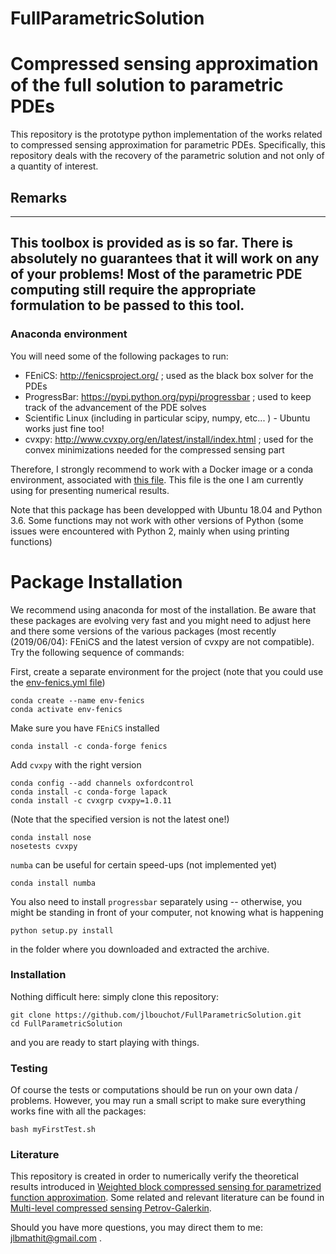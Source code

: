 # FullParametricSolution
Compressed sensing approximation of the full solution to parametric PDEs
========================================================================

This repository is the prototype python implementation of the works related to compressed sensing approximation for parametric PDEs. 
Specifically, this repository deals with the recovery of the parametric solution and not only of a quantity of interest. 

## Remarks

-----------------------------------
This toolbox is provided as is so far. There is absolutely no guarantees that it will work on any of your problems!
Most of the parametric PDE computing still require the appropriate formulation to be passed to this tool. 
-----------------------------------

### Anaconda environment
You will need some of the following packages to run: 
* FEniCS: http://fenicsproject.org/ ; used as the black box solver for the PDEs
* ProgressBar: https://pypi.python.org/pypi/progressbar ; used to keep track of the advancement of the PDE solves
* Scientific Linux (including in particular scipy, numpy, etc... ) - Ubuntu works just fine too!
* cvxpy: http://www.cvxpy.org/en/latest/install/index.html ; used for the convex minimizations needed for the compressed sensing part

Therefore, I strongly recommend to work with a Docker image or a conda environment, associated with [this file](env-fenics.yml). 
This file is the one I am currently using for presenting numerical results.

Note that this package has been developped with Ubuntu 18.04 and Python 3.6. 
Some functions may not work with other versions of Python (some issues were encountered with Python 2, mainly when using printing functions)

Package Installation
====================

We recommend using anaconda for most of the installation. 
Be aware that these packages are evolving very fast and you might need to adjust here and there some versions of the various packages (most recently (2019/06/04): FEniCS and the latest version of cvxpy are not compatible). 
Try the following sequence of commands: 

First, create a separate environment for the project (note that you could use the [env-fenics.yml file](env-fenics.yml))
```
conda create --name env-fenics 
conda activate env-fenics
```

Make sure you have `FEniCS` installed
```
conda install -c conda-forge fenics
```

Add `cvxpy` with the right version
```
conda config --add channels oxfordcontrol
conda install -c conda-forge lapack
conda install -c cvxgrp cvxpy=1.0.11
```

(Note that the specified version is not the latest one!)
```
conda install nose
nosetests cvxpy
```

`numba` can be useful for certain speed-ups (not implemented yet)
```
conda install numba
```

You also need to install ```progressbar``` separately using -- otherwise, you might be standing in front of your computer, not knowing what is happening
```
python setup.py install 
```
in the folder where you downloaded and extracted the archive. 






### Installation
Nothing difficult here: simply clone this repository: 
```
git clone https://github.com/jlbouchot/FullParametricSolution.git 
cd FullParametricSolution
```
and you are ready to start playing with things. 

### Testing
Of course the tests or computations should be run on your own data / problems. 
However, you may run a small script to make sure everything works fine with all the packages: 
```
bash myFirstTest.sh
```


### Literature
This repository is created in order to numerically verify the theoretical results introduced in [Weighted block compressed sensing for parametrized function approximation](Papers/FullSolution.pdf). 
Some related and relevant literature can be found in [Multi-level compressed sensing Petrov-Galerkin](https://github.com/jlbouchot/CSPDEs). 

Should you have more questions, you may direct them to me: jlbmathit@gmail.com .

